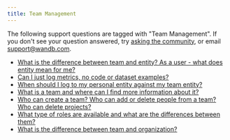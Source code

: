 ```yaml
---
title: Team Management 
---
```

The following support questions are tagged with "Team Management". If you don't see 
your question answered, try [asking the community](https://community.wandb.ai/), 
or email [support@wandb.com](mailto:support@wandb.com).

- [What is the difference between team and entity? As a user - what does entity mean for me?](difference_team_entity_user_entity_mean_me.md)
- [Can I just log metrics, no code or dataset examples?](just_log_metrics_no_code_dataset_examples.md)
- [When should I log to my personal entity against my team entity?](log_personal_entity_team_entity.md)
- [What is a team and where can I find more information about it?](team_find_more_information.md)
- [Who can create a team? Who can add or delete people from a team? Who can delete projects?](create_team_add_delete_people_team.md)
- [What type of roles are available and what are the differences between them?](type_roles_available_differences.md)
- [What is the difference between team and organization?](difference_team_organization.md)
